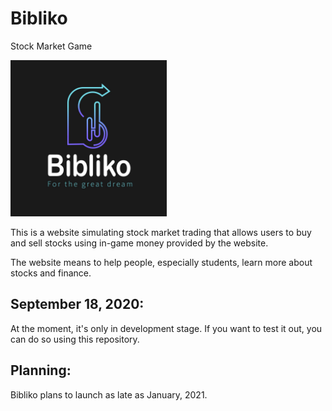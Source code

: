 # Bibliko
Stock Market Game

<img src="/front-end/public/bibOfficial.jpg" width="250" height="250" />

This is a website simulating stock market trading that allows users to buy and sell stocks using in-game money provided by the website.

The website means to help people, especially students, learn more about stocks and finance.

## September 18, 2020: 
At the moment, it's only in development stage. If you want to test it out, you can do so using this repository. 

## Planning:
Bibliko plans to launch as late as January, 2021.
